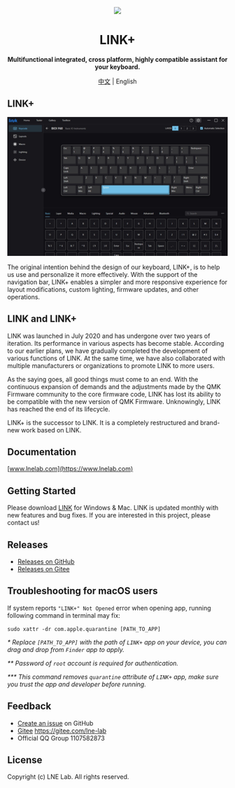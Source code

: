 <p align="center">
  <img width="200px" src="https://www.lnelab.com/logo.svg" />
</p>

<h1 align="center">LINK+</h1>
<p align="center"><b>Multifunctional integrated, cross platform, highly compatible assistant for your keyboard.</b></p>
<p align="center"><a href="README.md">中文</a> | English </p>

## LINK+

![LINK+](assets/preview_en.png "LINK+")

The original intention behind the design of our keyboard, LINK+, is to help us use and personalize it more effectively. With the support of the navigation bar, LINK+ enables a simpler and more responsive experience for layout modifications, custom lighting, firmware updates, and other operations.

## LINK and LINK+

LINK was launched in July 2020 and has undergone over two years of iteration. Its performance in various aspects has become stable. According to our earlier plans, we have gradually completed the development of various functions of LINK. At the same time, we have also collaborated with multiple manufacturers or organizations to promote LINK to more users.

As the saying goes, all good things must come to an end. With the continuous expansion of demands and the adjustments made by the QMK Firmware community to the core firmware code, LINK has lost its ability to be compatible with the new version of QMK Firmware. Unknowingly, LINK has reached the end of its lifecycle.

LINK+ is the successor to LINK. It is a completely restructured and brand-new work based on LINK.

## Documentation

[www.lnelab.com](https://www.lnelab.com)

## Getting Started

Please download [LINK](https://github.com/lnelab/link-plus/releases) for Windows & Mac. LINK is updated monthly with new features and bug fixes.
If you are interested in this project, please contact us!

## Releases
* [Releases on GitHub](https://github.com/lnelab/link-plus/releases)
* [Releases on Gitee](https://gitee.com/lne-lab/link-plus/releases)

## Troubleshooting for macOS users

If system reports `"LINK+" Not Opened` error when opening app, running following command in terminal may fix:

```
sudo xattr -dr com.apple.quarantine [PATH_TO_APP]
```

_* Replace `[PATH_TO_APP]` with the path of `LINK+` app on your device, you can drag and drop from `Finder` app to apply._

_** Password of `root` account is required for authentication._

_*** This command removes `quarantine` attribute of `LINK+` app, make sure you trust the app and developer before running._

## Feedback
* [Create an issue](https://github.com/lnelab/link-plus/issues) on GitHub
* [Gitee](https://gitee.com/lne-lab) https://gitee.com/lne-lab
* Official QQ Group 1107582873

## License
Copyright (c) LNE Lab. All rights reserved.

